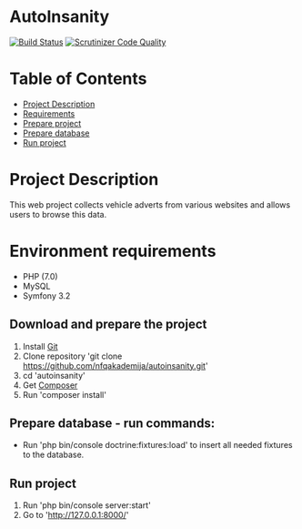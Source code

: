 # AutoInsanity

[![Build Status](https://scrutinizer-ci.com/g/nfqakademija/autoinsanity/badges/build.png?b=master)](https://scrutinizer-ci.com/g/nfqakademija/autoinsanity/build-status/master)
[![Scrutinizer Code Quality](https://scrutinizer-ci.com/g/nfqakademija/autoinsanity/badges/quality-score.png?b=master)](https://scrutinizer-ci.com/g/nfqakademija/autoinsanity/?branch=master)

# Table of Contents

* [Project Description](#project-description)
* [Requirements](#requirements)
* [Prepare project](#download)
* [Prepare database](#database)
* [Run project](#run)

# <a name="project-description"></a>Project Description

This web project collects vehicle adverts from various websites and allows users to browse this data.

# <a name="requirements"></a>Environment requirements

* PHP (7.0)
* MySQL
* Symfony 3.2

## <a name="download"></a>Download and prepare the project

1. Install [Git](https://git-scm.com/downloads)
1. Clone repository 'git clone https://github.com/nfqakademija/autoinsanity.git'
1. cd 'autoinsanity'
1. Get [Composer](https://getcomposer.org/download/)
1. Run 'composer install'

## <a name="database"></a>Prepare database - run commands:

* Run 'php bin/console doctrine:fixtures:load' to insert all needed fixtures to the database.

## <a name="run"></a>Run project

1. Run 'php bin/console server:start'
1. Go to 'http://127.0.0.1:8000/'
